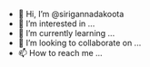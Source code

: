 - 👋 Hi, I’m @sirigannadakoota
- 👀 I’m interested in ...
- 🌱 I’m currently learning ...
- 💞️ I’m looking to collaborate on ...
- 📫 How to reach me ...

<!---
sirigannadakoota/sirigannadakoota is a ✨ special ✨ repository because its `README.md` (this file) appears on your GitHub profile.
You can click the Preview link to take a look at your changes.
--->
